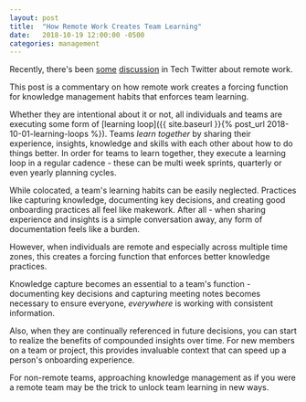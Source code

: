 ```yaml
---
layout: post
title:  "How Remote Work Creates Team Learning"
date:   2018-10-19 12:00:00 -0500
categories: management
---
```


Recently, there's been [some](https://twitter.com/anildash/status/1053295266088927232) [discussion](https://twitter.com/alexisohanian/status/1053064166825586689) in Tech Twitter about remote work. 

This post is a commentary on how remote work creates a forcing function for knowledge management habits that enforces team learning. 

Whether they are intentional about it or not, all individuals and teams are executing some form of [learning loop]({{ site.baseurl }}{% post_url 2018-10-01-learning-loops %}). Teams _learn together_ by sharing their experience, insights, knowledge and skills with each other about how to do things better. In order for teams to learn together, they execute a learning loop in a regular cadence - these can be multi week sprints, quarterly or even yearly planning cycles.

While colocated, a team's learning habits can be easily neglected. Practices like capturing knowledge, documenting key decisions, and creating good onboarding practices all feel like makework. After all - when sharing experience and insights is a simple conversation away, any form of documentation feels like a burden. 

However, when individuals are remote and especially across multiple time zones, this creates a forcing function that enforces better knowledge practices. 

Knowledge capture becomes an essential to a team's function - documenting key decisions and capturing meeting notes becomes necessary to ensure everyone, _everywhere_ is working with consistent information.

Also, when they are continually referenced in future decisions, you can start to realize the benefits of compounded insights over time. For new members on a team or project, this provides invaluable context that can speed up a person's onboarding experience. 

For non-remote teams, approaching knowledge management as if you were a remote team may be the trick to unlock team learning in new ways.